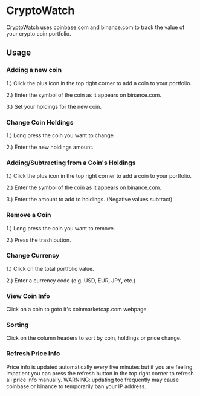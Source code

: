 # CryptoWatch
CryptoWatch uses coinbase.com and binance.com to track the value of your crypto coin portfolio.

## Usage

### Adding a new coin

1.) Click the plus icon in the top right corner to add a coin to your portfolio.

2.) Enter the symbol of the coin as it appears on binance.com.

3.) Set your holdings for the new coin.

### Change Coin Holdings

1.) Long press the coin you want to change.

2.) Enter the new holdings amount.

### Adding/Subtracting from a Coin's Holdings

1.) Click the plus icon in the top right corner to add a coin to your portfolio.

2.) Enter the symbol of the coin as it appears on binance.com.

3.) Enter the amount to add to holdings. (Negative values subtract)

### Remove a Coin

1.) Long press the coin you want to remove.

2.) Press the trash button.

### Change Currency

1.) Click on the total portfolio value.

2.) Enter a currency code (e.g. USD, EUR, JPY, etc.)

### View Coin Info

Click on a coin to goto it's coinmarketcap.com webpage

### Sorting

Click on the column headers to sort by coin, holdings or price change.

### Refresh Price Info

Price info is updated automatically every five minutes but if you are feeling impatient you can press the refresh button in the top right corner to refresh all price info manually. WARNING: updating too frequently may cause coinbase or binance to temporarily ban your IP address.
